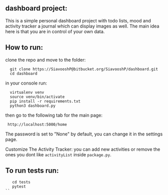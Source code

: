 dashboard project:
----------
This is a simple personal dashboard project with todo lists, mood and activity tracker a journal which can display images as well. The main idea here is that you are in control of your own data.

How to run:
----------
clone the repo and move to the folder:

      git clone https://SiavooshP@bitbucket.org/SiavooshP/dashboard.git
      cd dashboard

in your console run:

      virtualenv venv
      source venv/bin/activate
      pip install -r requirements.txt
      python3 dashboard.py

then go to the following tab for the main page:

     http://localhost:5000/home

The password is set to "None" by default, you can change it in the settings page.

Customize The Activity Tracker: you can add new activities or remove the ones you dont like `activityList` inside `package.py`.

To run tests run:
----------
```
   cd tests
   pytest
``
